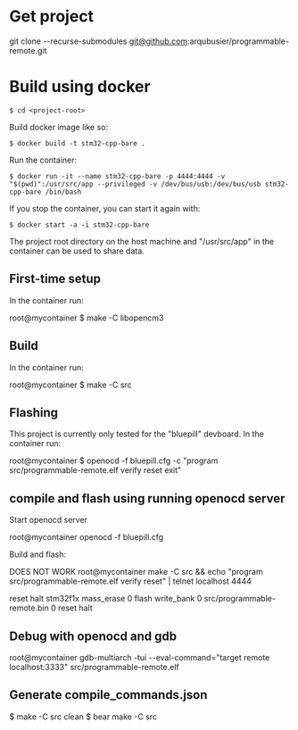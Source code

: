 # Get project

git clone  --recurse-submodules git@github.com:arqubusier/programmable-remote.git

# Build using docker

    $ cd <project-root>

Build docker image like so:

    $ docker build -t stm32-cpp-bare .


Run the container:

    $ docker run -it --name stm32-cpp-bare -p 4444:4444 -v "$(pwd)":/usr/src/app --privileged -v /dev/bus/usb:/dev/bus/usb stm32-cpp-bare /bin/bash

If you stop the container, you can start it again with:

    $ docker start -a -i stm32-cpp-bare

The project root directory on the host machine and "/usr/src/app" in the container can be used to share data.

## First-time setup

In the container run:

  root@mycontainer $ make -C libopencm3

## Build

In the container run:

  root@mycontainer $ make -C src

## Flashing

This project is currently only tested for the "bluepill" devboard.
In the container run:

  root@mycontainer $ openocd -f bluepill.cfg -c "program src/programmable-remote.elf verify reset exit"

## compile and flash using running openocd server

Start openocd server

  root@mycontainer openocd -f bluepill.cfg
  
Build and flash:

DOES NOT WORK
  root@mycontainer make -C src && echo "program src/programmable-remote.elf verify reset" | telnet localhost 4444
  
  reset halt
  stm32f1x mass_erase 0
  flash write_bank 0 src/programmable-remote.bin 0
  reset halt

## Debug with openocd and gdb

  root@mycontainer gdb-multiarch -tui --eval-command="target remote localhost:3333" src/programmable-remote.elf

## Generate compile_commands.json

  $ make -C src clean
  $ bear make -C src
